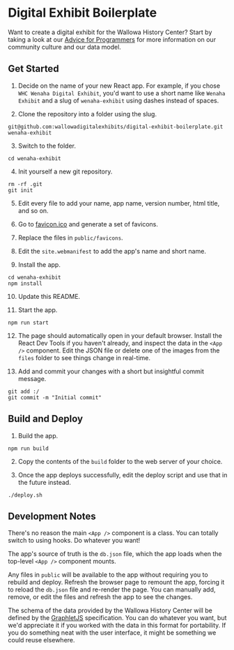 # Digital Exhibit Boilerplate
Want to create a digital exhibit for the Wallowa History Center? Start by taking a look at our [Advice for Programmers](https://github.com/wallowadigitalexhibits/documentation) for more information on our community culture and our data model.

## Get Started

1. Decide on the name of your new React app. For example, if you chose `WHC Wenaha Digital Exhibit`, you'd want to use a short name like `Wenaha Exhibit` and a slug of `wenaha-exhibit` using dashes instead of spaces. 

2. Clone the repository into a folder using the slug.

```
git@github.com:wallowadigitalexhibits/digital-exhibit-boilerplate.git wenaha-exhibit
```

3. Switch to the folder.

```
cd wenaha-exhibit
```

4. Init yourself a new git repository. 

```
rm -rf .git
git init
```

5. Edit every file to add your name, app name, version number, html title, and so on. 

6. Go to [favicon.ico](https://favicon.ico) and generate a set of favicons.

7. Replace the files in `public/favicons`.

8. Edit the `site.webmanifest` to add the app's name and short name.

9. Install the app.

```
cd wenaha-exhibit
npm install
```

10. Update this README.

11. Start the app.

``` 
npm run start
```

12. The page should automatically open in your default browser. Install the React Dev Tools if you haven't already, and inspect the data in the `<App />` component. Edit the JSON file or delete one of the images from the `files` folder to see things change in real-time. 

13. Add and commit your changes with a short but insightful commit message.

```
git add :/
git commit -m "Initial commit"
```

## Build and Deploy

1. Build the app.

```
npm run build
```

2. Copy the contents of the `build` folder to the web server of your choice.

3. Once the app deploys successfully, edit the deploy script and use that in the future instead. 

```
./deploy.sh
```

## Development Notes

There's no reason the main `<App />` component is a class. You can totally switch to using hooks. Do whatever you want!

The app's source of truth is the `db.json` file, which the app loads when the top-level `<App />` component mounts.

Any files in `public` will be available to the app without requiring you to rebuild and deploy. Refresh the browser page to remount the app, forcing it to reload the `db.json` file and re-render the page. You can manually add, remove, or edit the files and refresh the app to see the changes.

The schema of the data provided by the Wallowa History Center will be defined by the [GraphletJS](https://github.com/wallowadigitalexhibits/graphletjs) specification. You can do whatever you want, but we'd appreciate it if you worked with the data in this format for portability. If you do something neat with the user interface, it might be something we could reuse elsewhere. 

